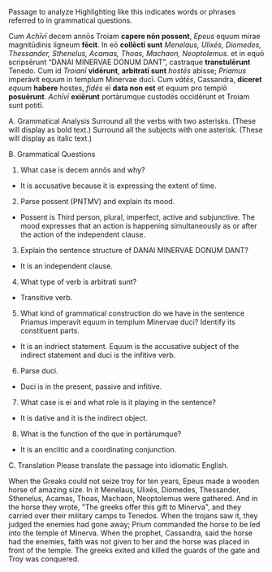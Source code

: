 Passage to analyze
Highlighting like this indicates words or phrases referred to in grammatical questions.

Cum *Achīvī* decem annōs Troiam **capere nōn possent**, *Epeus* equum mirae magnitūdinis ligneum **fēcit**.
In eō **collēctī sunt** *Menelaus, Ulixēs, Diomedes, Thessander, Sthenelus, Acamas, Thoas, Machaon, Neoptolemus*.
et in equō scripsērunt “DANAI MINERVAE DONUM DANT”, castraque **transtulērunt** Tenedo.
Cum id *Troianī* **vidērunt**, **arbitratī sunt** *hostēs* abisse; *Priamus* imperāvit equum in templum Minervae ducī.
Cum *vātēs*, Cassandra, **diceret** *equum* **habere** hostes, *fidēs* eī **data non est** et equum pro templō **posuērunt**.
*Achīvī* **exiērunt** portārumque custodēs occidērunt et Troiam sunt potitī.

A. Grammatical Analysis
Surround all the verbs with two asterisks. (These will display as bold text.) Surround all the subjects with one asterisk. (These will display as italic text.)

B. Grammatical Questions
1. What case is decem annōs and why? 
  - It is accusative because it is expressing the extent of time. 
2. Parse possent (PNTMV) and explain its mood. 
  - Possent is Third person, plural, imperfect, active and subjunctive. The mood expresses that an action is happening simultaneously as or after the action of the independent clause.
3. Explain the sentence structure of DANAI MINERVAE DONUM DANT?
  - It is an independent clause.
4. What type of verb is arbitrati sunt? 
  - Transitive verb.
5. What kind of grammatical construction do we have in the sentence Priamus imperavit equum in templum Minervae duci? Identify its constituent parts.
  - It is an indriect statement. Equum is the accusative subject of the indirect statement and duci is the infitive verb.
6. Parse duci.
  - Duci is in the present, passive and infitive.
7. What case is ei and what role is it playing in the sentence?
  - It is dative and it is the indirect object.
8. What is the function of the que in portārumque?
  - It is an enclitic and a coordinating conjunction.

C. Translation
Please translate the passage into idiomatic English.

When the Greaks could not seize troy for ten years, Epeus made a wooden horse of amazing size.
In it Menelaus, Ulixēs, Diomedes, Thessander, Sthenelus, Acamas, Thoas, Machaon, Neoptolemus were gathered.
And in the horse they wrote, "The greeks offer this gift to Minerva", and they carried over their military camps to Tenedos.
When the trojans saw it, they judged the enemies had gone away; Prium commanded the horse to be led into the temple of Minerva.
When the prophet, Cassandra, said the horse had the enemies, faith was not given to her and the horse was placed in front of the temple.
The greeks exited and killed the guards of the gate and Troy was conquered.


